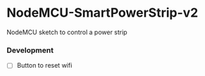 # NodeMCU-SmartPowerStrip-v2
NodeMCU sketch to control a power strip

### Development
- [ ] Button to reset wifi
